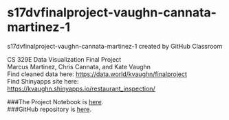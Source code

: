 # s17dvfinalproject-vaughn-cannata-martinez-1
s17dvfinalproject-vaughn-cannata-martinez-1 created by GitHub Classroom

CS 329E Data Visualization Final Project  
Marcus Martinez, Chris Cannata, and Kate Vaughn  
Find cleaned data here: https://data.world/kvaughn/finalproject  
Find Shinyapps site here: https://kvaughn.shinyapps.io/restaurant_inspection/  

###The Project Notebook is [here](Notebook.html).   
###GitHub repository is [here](https://github.com/CannataUTDV/s17dvfinalproject-vaughn-cannata-martinez-1).

